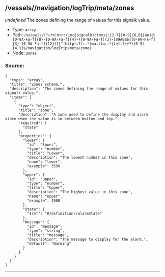 ## /vessels/<RegExp>/navigation/logTrip/meta/zones

*undefined*
The zones defining the range of values for this signalk value.

* Type: `array`
* Path: `/vessels/(^urn:mrn:(imo|signalk):(mmsi:[2-7][0-9]{8,8}|uuid:[0-9A-Fa-f]{8}-[0-9A-Fa-f]{4}-4[0-9A-Fa-f]{3}-[89ABab][0-9A-Fa-f]{3}-[0-9A-Fa-f]{12}))|^(http(s?):.*|mailto:.*|tel:(\+?)[0-9]{4,})$/navigation/logTrip/meta/zones`
* Node: `zones`

### Source:
```
{
  "type": "array",
  "title": "Zones schema.",
  "description": "The zones defining the range of values for this signalk value.",
  "items": [
    {
      "type": "object",
      "title": "zone",
      "description": "A zone used to define the display and alarm state when the value is in between bottom and top.",
      "required": [
        "state"
      ],
      "properties": {
        "lower": {
          "id": "lower",
          "type": "number",
          "title": "Lower",
          "description": "The lowest number in this zone",
          "name": "lower",
          "example": 3500
        },
        "upper": {
          "id": "upper",
          "type": "number",
          "title": "Upper",
          "description": "The highest value in this zone",
          "name": "upper",
          "example": 4000
        },
        "state": {
          "$ref": "#/definitions/alarmState"
        },
        "message": {
          "id": "message",
          "type": "string",
          "title": "message",
          "description": "The message to display for the alarm.",
          "default": "Warning"
        }
      }
    }
  ]
}
```

---
